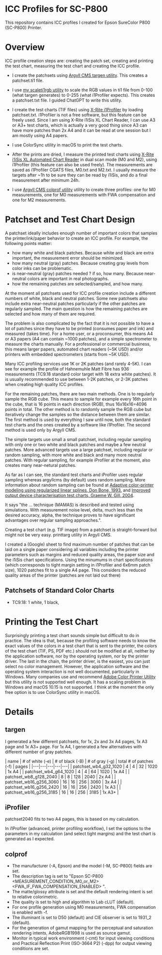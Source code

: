 # ICC Profiles for SC-P800

This repository contains ICC profiles I created for Epson SureColor P800 (SC-P800) Printer.

# Overview

ICC profile creation steps are: creating the patch set, creating and printing the test chart, measuring the test chart and creating the ICC profile.

- I create the patchsets using [Argyll CMS targen utility](https://www.argyllcms.com/). This creates a patchset.ti1 file. 

- I use [my scaleti1rgb utility](scaleti1rgb.py) to scale the RGB values in ti1 file from 0-100 (what targen generates) to 0-255 (what i1Profiler expects). This creates a patchset.txt file. I guided ChatGPT to write this utility.

- I create the test charts (TIF files) using [X-Rite i1Profiler](https://www.xrite.com/categories/formulation-and-quality-assurance-software/i1profiler) by loading patchset.txt. i1Profiler is not a free software, but this feature can be freely used. Since I am using X-Rite i1iSis XL Chart Reader, I can use A3 or A3+ test charts, which is actually a very good thing since A3 can have more patches than 2x A4 and it can be read at one session but I am mostly using A4 papers.

- I use ColorSync utility in macOS to print the test charts.

- After the prints are dried, I measure the printed test charts using [X-Rite i1iSis XL Automated Chart Reader](https://xritephoto.com/documents/literature/en/L11-213_iSis_Brochure_en.pdf) in dual scan mode (M0 and M2), using i1Profiler (this feature can also be used freely). The measurements are saved as i1Profiler CGATS files, M0.txt and M2.txt. I usually measure the targets after ~1h to be sure they can be read by i1iSis, and do a final measurement after minimum 24h.

- I use [Argyll CMS colprof utility](https://www.argyllcms.com/) utility to create three profiles: one for M0 measurements, one for M0 measurements with FWA compensation and one for M2 measurements.

# Patchset and Test Chart Design

A patchset ideally includes enough number of important colors that samples the printer/ink/paper behavior to create an ICC profile. For example, the following points matter:

- how many white and black patches. Because white and black are extra important, the measurement error should be minimized.
- how many neutral (gray) patches. Because creating gray levels from color inks can be problematic.
- is near-neutral (gray) patches needed ? if so, how many. Because near-neutral colors are important in real photographs.
- how the remaining patches are selected/sampled, and how many.

At the moment all patchsets used for ICC profile creation include a different numbers of white, black and neutral patches. Some new patchsets also include extra near-neutral patches particularly if the other patches are regularly sampled. The main question is how the remaining patches are selected and how many of them are required.

The problem is also complicated by the fact that it is not possible to have a lot of patches since they have to be printed (consumes paper and ink) and measured (takes time). For a home user, or a proconsumer, this means A4 or A3 papers (A4 can contain ~1000 patches), and a simple spectrometer to measure the charts manually. For a professional or commercial business, this means larger papers, automated chart readers (~5K USD) and/or printers with embedded spectrometers (starts from ~5K USD).

Many ICC profiling services use 1K or 2K patches (and rarely 4-5K). I can see for example the profile of Hahnemuhle Matt Fibre has 936 measurements (TC9.18 standard color target with 18 extra white patches). It is usually recommended to use between 1-2K patches, or 2-3K patches when creating high quality ICC profiles.

For the remaining patches, there are two main methods. One is to regularly sample the RGB cube. This means to sample for example every 16th point in the cube, that is 16 points in each direction (RGB), thus 16x16x16=4096 points in total. The other method is to randomly sample the RGB cube but iteratively change the samples so the distance between them are similar. The first method is used by everything I saw until now, both the standard test charts and the ones created by a software like i1Profiler. The second method is used only by Argyll CMS.

The simple targets use small a small patchset, including regular sampling with only one or two white and black patches and maybe a few neutral patches. More advanced targets use a large patchset, including regular or random sampling, with more white and black and many more neutral patches. With regular sampling, for example iProfiler at the moment, also creates many near-netural patches.

As far as I can see, the standard test charts and iProfiler uses regular sampling whereas argyllcms (by default) uses random sampling. More information about random sampling can be found at [Adaptive color-printer modeling using regularized linear splines, Don Bone, 1993.](https://sci-hub.se/10.1117/12.149033) and [Improved output device characterisation test charts, Graeme W. Gill, 2004](https://library.imaging.org/admin/apis/public/api/ist/website/downloadArticle/cic/12/1/art00036).

It says "the ... technique (MAMAS) is described and tested using simulations. With measurement noise level, delta, much less than the desired accuracy, alpha, the technique proves to have significant advantages over regular sampling approaches.".

Creating a test chart (e.g. TIF image) from a patchset is straight-forward but might not be very easy. printtarg utility in Argyll CMS.
 
I created a (Google) sheet to find maximum number of patches that can be laid on a single paper considering all variables including the printer parameters such as margins and reduced quality areas, the paper size and the i1iSis chart specifications. Using the minumums in chart specifications (which corresponds to tight margin setting in i1Profiler and 6x6mm patch size), 1020 patches fit to a single A4 page. This considers the reduced quality areas of the printer (patches are not laid out there)

## Patchsets of Standard Color Charts

- TC9.18: 1 white, 1 black,

# Printing the Test Chart

Surprisingly printing a test chart sounds simple but difficult to do in practice. The idea is that, because the profiling software needs to know the exact values of the colors in a test chart that is sent to the printer, the colors of the test chart (TIF, PS, PDF etc.) should not be modified at all, neither by the application software, nor by the operating system, nor by the printer driver. The last in the chain, the printer driver, is the easiest, you can just select no color management. However, the application software and the operating system interaction is not well documented, particularly in Windows. Many companies use and recommend [Adobe Color Printer Utility](https://helpx.adobe.com/photoshop/kb/no-color-management-option-missing.html) but this utility is not supported well enough. It has a scaling problem in Windows and macOS 10.15 is not supported. I think at the moment the only free option is to use ColorSync utility in macOS.

# Details

## targen

I generated a few different patchsets, for 1x, 2x and 3x A4 pages, 1x A3 page and 1x A3+ page. For 1x A4, I generated a few alternatives with different number of gray patches.

| name | # of white (-e) | # of black (-B) | # of gray (-g) | total # of patches (-f) | pages |
|---|---|---|---|---|
| patchset_wb4_g32_1020   |  4 |  4 |  32 | 1020 | 1x A4 |
| patchset_wb4_g64_1020   |  4 |  4 |  64 | 1020 | 1x A4 |
| patchset_wb8_g128_2040  |  8 |  8 | 128 | 2040 | 2x A4 |
| patchset_wb16_g256_3060 | 16 | 16 | 256 | 3060 | 3x A4 |
| patchset_wb16_g256_2420 | 16 | 16 | 256 | 2420 | 1x A3 |
| patchset_wb16_g256_3185 | 16 | 16 | 256 | 3185 | 1x A3+ |

## iProfiler

patchset2040 fits to two A4 pages, this is based on my calculation.

In i1Profiler (advanced, printer profiling workflow), I set the options to the parameters in my calculation (and select tight margins) and the test chart is generated as I expected.

## colprof

- The manufacturer (-A, Epson) and the model (-M, SC-P800) fields are set.
- The description tag is set to "Epson SC-P800 <MEASUREMENT_CONDITION_M0_or_M2> <FWA_IF_FWA_COMPENSATION_ENABLED> <PAPER>".
- The matte/glossy attribute is set and the default rendering intent is set to relative colorimetric.
- The quality is set to high and algorithm to Lab cLUT (default).
- For one profile generation using M0 measurements, FWA compensation is enabled with -f.
- The illuminant is set to D50 (default) and CIE observer is set to 1931_2 (default).
- For the generation of gamut mapping for the perceptual and saturation rendering intents, AdobeRGB1998 is used as source gamut.
- Monitor in typical work environment (-cmt) for input viewing conditions and Practical Reflection Print (ISO-3664 P2) (-dpp) for output viewing conditions are set.
